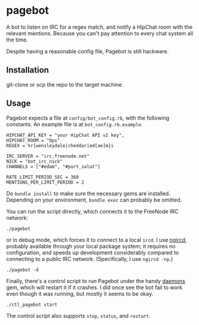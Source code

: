 # pagebot

A bot to listen on IRC for a regex match, and notify a HipChat room with the relevant mentions. Because you can't pay attention to every chat system all the time.

Despite having a reasonable config file, Pagebot is still hackware.

## Installation

git-clone or scp the repo to the target machine.

## Usage

Pagebot expects a file at `config/bot_config.rb`, with the following constants. An example file is at `bot_config.rb.example`.

    HIPCHAT_API_KEY = "your HipChat API v2 key",
    HIPCHAT_ROOM = "Ops"
    REGEX = %r{wensleydale|cheddar|ed[ae]m}i

    IRC_SERVER = "irc.freenode.net"
    NICK = "bot_irc_nick"
    CHANNELS = ["#edam", "#port_salut"]

    RATE_LIMIT_PERIOD_SEC = 360
    MENTIONS_PER_LIMIT_PERIOD = 2

Do `bundle install` to make sure the necessary gems are installed. Depending on your environment, `bundle exec` can probably be omitted.

You can run the script directly, which connects it to the FreeNode IRC network:

    ./pagebot

or in debug mode, which forces it to connect to a local `ircd`. I use [ngircd](http://ngircd.barton.de/index.php.en), probably available through your local package system; it requires no configuration, and speeds up development considerably compared to connecting to a public IRC network. (Specifically, I use `ngircd -np`.)

    ./pagebot -d

Finally, there's a control script to run Pagebot under the handy [daemons](https://github.com/ghazel/daemons) gem, which will restart it if it crashes. I did once see the bot fail to work even though it was running, but mostly it seems to be okay.

    ./ctl_pagebot start

The control script also supports `stop`, `status`, and `restart`.
